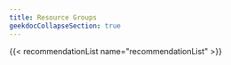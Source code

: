 ```yaml
---
title: Resource Groups
geekdocCollapseSection: true
---
```


{{< recommendationList name="recommendationList" >}}
